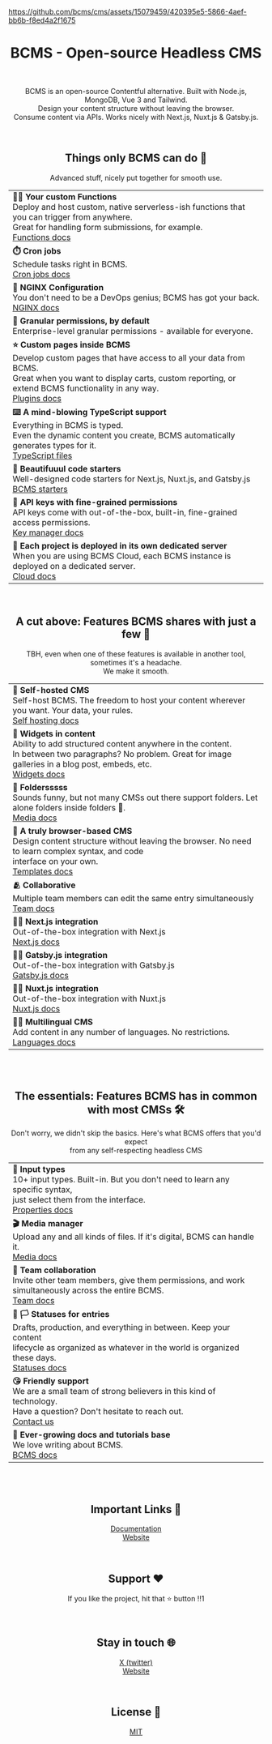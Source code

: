 https://github.com/bcms/cms/assets/15079459/420395e5-5866-4aef-bb6b-f8ed4a2f1675

<h1 align="center">
  BCMS - Open-source Headless CMS
</h1>

<!--

[![NPM Version][npm-image-ui]][npm-url-ui]
[![NPM Version][npm-image-sdk]][npm-url-sdk]
[![NPM Version][npm-image-backend]][npm-url-backend]
[![NPM Version][npm-image-client]][npm-url-client]
[![NPM Version][npm-image-cli]][npm-url-cli]
[![NPM Version][npm-image-most]][npm-url-most]
[![X](https://img.shields.io/twitter/follow/thebcms?style=social&logo=x)](https://twitter.com/thebcms)
[![Website](https://img.shields.io/badge/Website-Visit-blue)](https://www.thebcms.com) -->

<br>
<p align="center">
  BCMS is an open-source Contentful alternative. Built with Node.js, MongoDB, Vue 3 and Tailwind. <br>
  Design your content structure without leaving the browser. <br> Consume content via APIs. Works nicely with Next.js, Nuxt.js & Gatsby.js.<br>
</p>
<br>
<h2 align="center">
  Things only BCMS can do  🦄
</h2>
<p align="center">
  Advanced stuff, nicely put together for smooth use.
</p>

<table align="center">
  <tbody>
    <tr>
      <td>
        <strong>🏋️&zwj;♀️ Your custom Functions</strong> <br />
        Deploy and host custom, native serverless-ish functions that you can
        trigger from anywhere. <br />Great for handling form submissions, for
        example.<br />
        <a
          href="https://docs.thebcms.com/customization/functions"
          rel="nofollow"
          >Functions docs</a
        >
      </td>
    </tr>
    <tr>
      <td>
        <strong>⏱️ Cron jobs</strong><br />
        Schedule tasks right in BCMS. <br />
        <a href="https://docs.thebcms.com/customization/jobs" rel="nofollow"
          >Cron jobs docs</a
        >
      </td>
    </tr>
    <tr>
      <td>
        <strong>🧱 NGINX Configuration</strong><br />
        You don't need to be a DevOps genius; BCMS has got your back.<br />
        <a href="https://docs.thebcms.com/customization/nginx" rel="nofollow"
          >NGINX docs</a
        >
      </td>
    </tr>
    <tr>
      <td>
        <strong>🔏 Granular permissions, by default</strong> <br />
        Enterprise-level granular permissions - available for everyone.
      </td>
    </tr>
    <tr>
      <td>
        <strong>⭐️ Custom pages inside BCMS</strong> <br />
        Develop custom pages that have access to all your data from BCMS.
        <br />Great when you want to display carts, custom reporting, or extend
        BCMS functionality in any way.<br />
        <a href="https://docs.thebcms.com/customization/plugins" rel="nofollow"
          >Plugins docs</a
        >
      </td>
    </tr>
    <tr>
      <td>
        <strong>⌨️ A mind-blowing TypeScript support</strong> <br />
        Everything in BCMS is typed. <br />Even the dynamic content you create,
        BCMS automatically generates types for it. <br />
        <a href="https://github.com/bcms/cms/tree/master/backend/src/types"
          >TypeScript files</a
        >
      </td>
    </tr>
    <tr>
      <td>
        <strong>🌷 Beautifuuul code starters</strong> <br />
        Well-designed code starters for Next.js, Nuxt.js, and Gatsby.js<br />
        <a href="https://github.com/bcms/starters/"
          > BCMS starters</a
        >
      </td>
    </tr>
    <tr>
      <td>
        <strong>🔑 API keys with fine-grained permissions</strong> <br />
        API keys come with out-of-the-box, built-in, fine-grained access permissions.<br />
        <a href="https://docs.thebcms.com/inside-bcms/key-manager"
          > Key manager docs</a
        >
      </td>
    </tr>
    <tr>
      <td>
        <strong>🏰 Each project is deployed in its own dedicated server</strong> <br />
        When you are using BCMS Cloud, each BCMS instance is deployed on a dedicated server.<br />
        <a href="https://docs.thebcms.com/cloud"
          > Cloud docs</a
        >
      </td>
    </tr>
  </tbody>
</table>
<br>
<h2 align="center">
  A cut above: Features BCMS shares with just a few 🎩
</h2>
<p align="center">TBH, even when one of these features is available in another tool, sometimes it's a headache. <br>We make it smooth.</p>


<table align="center">
  <tbody>
    <tr>
      <td>
        <strong>🏡 Self-hosted CMS</strong> <br />
        Self-host BCMS. The freedom to host your content wherever you want. Your data, your rules. <br />
        <a href="https://docs.thebcms.com/install/digitalocean" rel="nofollow"
          >Self hosting docs</a
        >
      </td>
    </tr>
    <tr>
      <td>
        <strong>🤞 Widgets in content</strong><br />
        Ability to add structured content anywhere in the content. <br />In
        between two paragraphs? No problem. Great for image galleries in a blog
        post, embeds, etc. <br />
        <a href="https://docs.thebcms.com/inside-bcms/widgets" rel="nofollow"
          >Widgets docs</a
        >
      </td>
    </tr>
    <tr>
      <td>
        <strong>📁 Foldersssss</strong><br />
        Sounds funny, but not many CMSs out there support folders. Let
        alone folders inside folders 🤯.<br />
        <a href="https://docs.thebcms.com/inside-bcms/media" rel="nofollow"
          >Media docs</a
        >
      </td>
    </tr>
    <tr>
      <td>
        <strong>🛜 A truly browser-based CMS</strong> <br />
        Design content structure without leaving the browser. No need to learn
        complex syntax, and code<br /> interface on your own.<br />
        <a href="https://docs.thebcms.com/inside-bcms/templates" rel="nofollow"
          >Templates docs</a
        >
      </td>
    </tr>
    <tr>
      <td>
        <strong>🫂 Collaborative</strong> <br />
        Multiple team members can edit the same entry simultaneously<br />
        <a href="https://docs.thebcms.com/inside-bcms/settings#invite-team-members" rel="nofollow"
          >Team docs</a
        >
      </td>
    </tr>
    <tr>
      <td>
        <strong>👩‍💻 Next.js integration</strong> <br />
        Out-of-the-box integration with Next.js<br />
        <a href="https://docs.thebcms.com/integrations/next-js" rel="nofollow"
          >Next.js docs</a
        >
      </td>
    </tr>
    <tr>
      <td>
        <strong>👨‍💻 Gatsby.js integration</strong> <br />
        Out-of-the-box integration with Gatsby.js<br />
        <a href="https://docs.thebcms.com/integrations/gatsby-js" rel="nofollow"
          >Gatsby.js docs</a
        >
      </td>
    </tr>
    <tr>
      <td>
        <strong>🧑‍💻 Nuxt.js integration</strong> <br />
        Out-of-the-box integration with Nuxt.js<br />
        <a href="https://docs.thebcms.com/integrations/nuxt-js" rel="nofollow"
          >Nuxt.js docs</a
        >
      </td>
    </tr>
    <tr>
      <td>
        <strong>🏴‍☠️ Multilingual CMS</strong> <br />
        Add content in any number of languages. No restrictions.<br />
        <a href="https://docs.thebcms.com/inside-bcms/settings#adding-languages" rel="nofollow"
          >Languages docs</a
        >
      </td>
    </tr>
  </tbody>
</table>

<br><br>

<h2 align="center">
  The essentials: Features BCMS has in common with most CMSs  🛠️
</h2>
<p align="center">Don't worry, we didn't skip the basics. Here's what BCMS offers that you'd expect <br> from any self-respecting headless CMS</p>

<table align="center">
  <tbody>
    <tr>
      <td>
        <strong>🏡 Input types</strong> <br />
        10+ input types. Built-in. But you don't need to learn any specific syntax,<br>
        just select them from the interface. <br /><a
          href="https://docs.thebcms.com/inside-bcms/properties"
          rel="nofollow"
          >Properties docs</a
        >
      </td>
    </tr>
    <tr>
      <td>
        <strong>🎬 Media manager</strong><br />
        Upload any and all kinds of files. If it's digital, BCMS can handle it. <br>
        <a href="https://docs.thebcms.com/inside-bcms/media" rel="nofollow"
          >Media docs</a
        >
      </td>
    </tr>
    <tr>
      <td>
        <strong>👫 Team collaboration</strong><br />
        Invite other team members, give them permissions, and work simultaneously 
        across the entire BCMS. <br />
        <a
          href="https://docs.thebcms.com/inside-bcms/settings#invite-team-members"
          rel="nofollow"
          >Team docs</a
        >
      </td>
    </tr>
    <tr>
      <td>
        <strong>🚩 🏳️ Statuses for entries</strong> <br />
        Drafts, production, and everything in between. Keep your content <br />
        lifecycle as organized as whatever in the world is organized these days.<br />
        <a
          href="https://docs.thebcms.com/inside-bcms/entries#setting-the-entry-status"
          rel="nofollow"
          >Statuses docs</a
        >
      </td>
    </tr>
    <tr>
      <td>
        <strong>😘 Friendly support</strong> <br />
        We are a small team of strong believers in this kind of technology. <br />
        Have a question? Don't hesitate to reach out. <br />
        <a href="https://thebcms.com/contact" rel="nofollow">Contact us</a>
      </td>
    </tr>
    <tr>
      <td>
        <strong>🚿 Ever-growing docs and tutorials base</strong> <br />
        We love writing about BCMS. <br /><a
          href="https://docs.thebcms.com"
          rel="nofollow"
          >BCMS docs</a
        >
      </td>
    </tr>
  </tbody>
</table>
<br><br>
<h2 align="center">Important Links 📌</h2>
<p align="center">
  <a href="https://docs.thebcms.com">Documentation</a><br>
  <a href="https://thebcms.com">Website</a>
</p>
<br>
<h2 align="center">Support ❤️</h2>
<p align="center">
  If you like the project, hit that ⭐ button !!1
</p>
<br>
<h2 align="center">Stay in touch 🌐</h2>
<p align="center">
  <a href="https://twitter.com/thebcms">X (twitter)</a><br>
  <a href="https://thebcms.com">Website</a>
</p>
<br>
<h2 align="center">License 📄</h2>
<p align="center">
  <a href="https://github.com/bcms/cms/blob/master/LICENSE">MIT</a><br>
</p>
